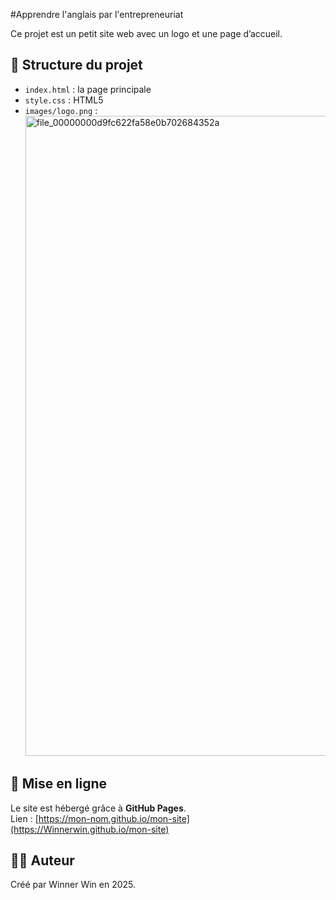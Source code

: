 #Apprendre l'anglais par l'entrepreneuriat

Ce projet est un petit site web avec un logo et une page d’accueil.

## 📂 Structure du projet
- `index.html` : la page principale
- `style.css` : HTML5
- `images/logo.png` : <img width="1536" height="1024" alt="file_00000000d9fc622fa58e0b702684352a" src="https://github.com/user-attachments/assets/6bd73bac-bb31-4bbe-a327-f7747ac295fc" />
## 🚀 Mise en ligne
Le site est hébergé grâce à **GitHub Pages**.  
Lien : [https://mon-nom.github.io/mon-site](https://Winnerwin.github.io/mon-site)

## 👨‍💻 Auteur
Créé par Winner Win en 2025.
